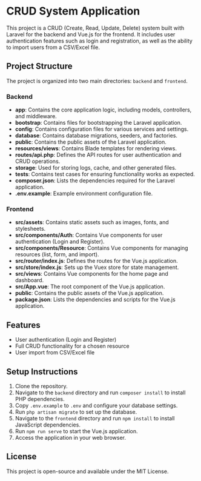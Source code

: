# CRUD System Application

This project is a CRUD (Create, Read, Update, Delete) system built with Laravel for the backend and Vue.js for the frontend. It includes user authentication features such as login and registration, as well as the ability to import users from a CSV/Excel file.

## Project Structure

The project is organized into two main directories: `backend` and `frontend`.

### Backend

- **app**: Contains the core application logic, including models, controllers, and middleware.
- **bootstrap**: Contains files for bootstrapping the Laravel application.
- **config**: Contains configuration files for various services and settings.
- **database**: Contains database migrations, seeders, and factories.
- **public**: Contains the public assets of the Laravel application.
- **resources/views**: Contains Blade templates for rendering views.
- **routes/api.php**: Defines the API routes for user authentication and CRUD operations.
- **storage**: Used for storing logs, cache, and other generated files.
- **tests**: Contains test cases for ensuring functionality works as expected.
- **composer.json**: Lists the dependencies required for the Laravel application.
- **.env.example**: Example environment configuration file.

### Frontend

- **src/assets**: Contains static assets such as images, fonts, and stylesheets.
- **src/components/Auth**: Contains Vue components for user authentication (Login and Register).
- **src/components/Resource**: Contains Vue components for managing resources (list, form, and import).
- **src/router/index.js**: Defines the routes for the Vue.js application.
- **src/store/index.js**: Sets up the Vuex store for state management.
- **src/views**: Contains Vue components for the home page and dashboard.
- **src/App.vue**: The root component of the Vue.js application.
- **public**: Contains the public assets of the Vue.js application.
- **package.json**: Lists the dependencies and scripts for the Vue.js application.

## Features

- User authentication (Login and Register)
- Full CRUD functionality for a chosen resource
- User import from CSV/Excel file

## Setup Instructions

1. Clone the repository.
2. Navigate to the `backend` directory and run `composer install` to install PHP dependencies.
3. Copy `.env.example` to `.env` and configure your database settings.
4. Run `php artisan migrate` to set up the database.
5. Navigate to the `frontend` directory and run `npm install` to install JavaScript dependencies.
6. Run `npm run serve` to start the Vue.js application.
7. Access the application in your web browser.

## License

This project is open-source and available under the MIT License.